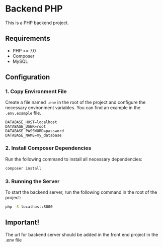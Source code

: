 # Backend PHP

This is a PHP backend project.

## Requirements

- PHP >= 7.0
- Composer
- MySQL

## Configuration

### 1. Copy Environment File

Create a file named `.env` in the root of the project and configure the necessary environment variables. You can find an example in the `.env.example` file.

```plaintext
DATABASE_HOST=localhost
DATABASE_USER=root
DATABASE_PASSWORD=password
DATABASE_NAME=my_database
```

### 2. Install Composer Dependencies 

Run the following command to install all necessary dependencies:

```bash
composer install
```

### 3. Running the Server

To start the backend server, run the following command in the root of the project:

```bash
php -S localhost:8000
```

## Important!
The url for backend server should be added in the front end project in the .env file 





